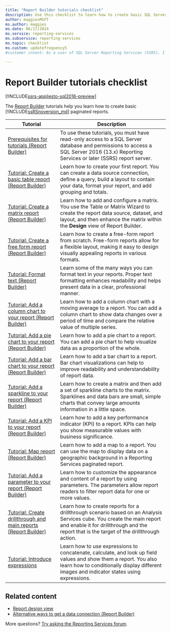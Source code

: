 ```yaml
---
title: "Report Builder tutorials checklist"
description: Use this checklist to learn how to create basic SQL Server Reporting Services (SSRS) paginated reports, including ways to connect to data sources.
author: maggiesMSFT
ms.author: maggies
ms.date: 06/17/2024
ms.service: reporting-services
ms.subservice: reporting-services
ms.topic: checklist
ms.custom: updatefrequency5
#customer intent: As a user of SQL Server Reporting Services (SSRS), I want to learn how to create, customize, and enhance paginated reports using Report Builder tutorials so that I can effectively present and analyze my data.

---
```

# Report Builder tutorials checklist

[!INCLUDE[ssrs-appliesto-sql2016-preview](../includes/ssrs-appliesto-sql2016-preview.md)]

The [Report Builder](../reporting-services/report-builder/report-builder-in-sql-server-2016.md) tutorials help you learn how to create basic [!INCLUDE[ssRSnoversion_md](../includes/ssrsnoversion-md.md)] paginated reports.  

| Tutorial | Description |
| ----- | ----- |
| [Prerequisites for tutorials &#40;Report Builder&#41;](../reporting-services/prerequisites-for-tutorials-report-builder.md)|To use these tutorials, you must have read-only access to a SQL Server database and permissions to access a SQL Server 2016 (13.x) Reporting Services or later (SSRS) report server.|
|[Tutorial: Create a basic table report &#40;Report Builder&#41;](../reporting-services/tutorial-creating-a-basic-table-report-report-builder.md)|Learn how to create your first report. You can create a data source connection, define a query, build a layout to contain your data, format your report, and add grouping and totals.| 
|[Tutorial: Create a matrix report &#40;Report Builder&#41;](../reporting-services/tutorial-creating-a-matrix-report-report-builder.md)|Learn how to add and configure a matrix. You use the Table or Matrix Wizard to create the report data source, dataset, and layout, and then enhance the matrix within the **Design** view of Report Builder.|  
|[Tutorial: Create a free form report &#40;Report Builder&#41;](../reporting-services/tutorial-creating-a-free-form-report-report-builder.md)|Learn how to create a free-form report from scratch. Free-form reports allow for a flexible layout, making it easy to design visually appealing reports in various formats.|
|[Tutorial: Format text &#40;Report Builder&#41;](../reporting-services/tutorial-format-text-report-builder.md)|Learn some of the many ways you can format text in your reports. Proper text formatting enhances readability and helps present data in a clear, professional manner.|
|[Tutorial: Add a column chart to your report &#40;Report Builder&#41;](../reporting-services/tutorial-add-a-column-chart-to-your-report-report-builder.md)|Learn how to add a column chart with a moving average to a report. You can add a column chart to show data changes over a period of time and compare the relative value of multiple series.|  
|[Tutorial: Add a pie chart to your report &#40;Report Builder&#41;](../reporting-services/tutorial-add-a-pie-chart-to-your-report-report-builder.md)|Learn how to add a pie chart to a report. You can add a pie chart to help visualize data as a proportion of the whole.|
|[Tutorial: Add a bar chart to your report &#40;Report Builder&#41;](../reporting-services/tutorial-add-a-bar-chart-to-your-report-report-builder.md)|Learn how to add a bar chart to a report. Bar chart visualizations can help to improve readability and understandability of report data.|
|[Tutorial: Add a sparkline to your report &#40;Report Builder&#41;](../reporting-services/tutorial-add-a-sparkline-to-your-report-report-builder.md)|Learn how to create a matrix and then add a set of sparkline charts to the matrix. Sparklines and data bars are small, simple charts that convey large amounts information in a little space.|
|[Tutorial: Add a KPI to your report &#40;Report Builder&#41;](../reporting-services/tutorial-adding-a-kpi-to-your-report-report-builder.md)|Learn how to add a key performance indicator (KPI) to a report. KPIs can help you show measurable values with business significance.|
|[Tutorial: Map report &#40;Report Builder&#41;](../reporting-services/tutorial-map-report-report-builder.md)|Learn how to add a map to a report. You can use the map to display data on a geographic background in a Reporting Services paginated report.|
|[Tutorial: Add a parameter to your report &#40;Report Builder&#41;](../reporting-services/tutorial-add-a-parameter-to-your-report-report-builder.md)|Learn how to customize the appearance and content of a report by using parameters. The parameters allow report readers to filter report data for one or more values.| 
|[Tutorial: Create drillthrough and main reports &#40;Report Builder&#41;](../reporting-services/tutorial-creating-drillthrough-and-main-reports-report-builder.md)|Learn how to create reports for a drillthrough scenario based on an Analysis Services cube. You create the main report and enable it for drillthrough and the report that is the target of the drillthrough action. |
|[Tutorial: Introduce expressions](../reporting-services/tutorial-introducing-expressions.md)|Learn how to use expressions to concatenate, calculate, and look up field values and show them a report. You also learn how to conditionally display different images and indicator states using expressions.|  

## Related content

- [Report design view](../reporting-services/report-builder/report-design-view-report-builder.md)   
- [Alternative ways to get a data connection &#40;Report Builder&#41;](../reporting-services/alternative-ways-to-get-a-data-connection-report-builder.md)

More questions? [Try asking the Reporting Services forum](https://go.microsoft.com/fwlink/?LinkId=620231).
